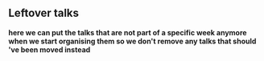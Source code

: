 ## Leftover talks

**here we can put the talks that are not part of a specific week anymore when we start organising them so we don't remove any talks that should 've been moved instead**
